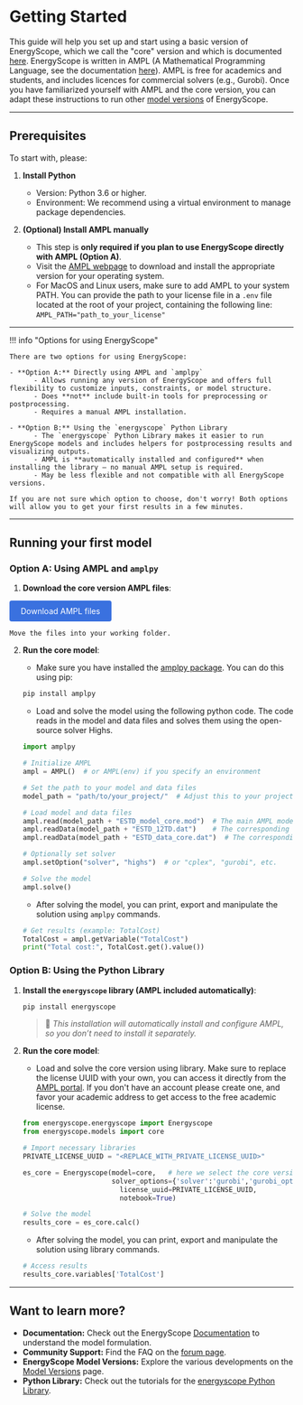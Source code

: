 # Getting Started

This guide will help you set up and start using a basic version of EnergyScope, which we call the "core" version and which is documented [here](../explanation/core_version_documentation.md). EnergyScope is written in AMPL (A Mathematical Programming Language, see the documentation [here](https://dev.ampl.com/ampl/books/index.html#ampl-a-modeling-language-for-mathematical-programming)). AMPL is free for academics and students, and includes licences for commercial solvers (e.g., Gurobi). Once you have familiarized yourself with AMPL and the core version, you can adapt these instructions to run other [model versions](../models/index.md) of EnergyScope.

---

## Prerequisites

To start with, please:

1. **Install Python**

    - Version: Python 3.6 or higher.
    - Environment: We recommend using a virtual environment to manage package dependencies.

2. **(Optional) Install AMPL manually**

    - This step is **only required if you plan to use EnergyScope directly with AMPL (Option A)**.
    - Visit the [AMPL webpage](https://dev.ampl.com/ampl/install.html) to download and install the appropriate version for your operating system. 
    - For MacOS and Linux users, make sure to add AMPL to your system PATH. You can provide the path to your license file in a `.env` file located at the root of your project, containing the following line:  
      `AMPL_PATH="path_to_your_license"`

---

!!! info "Options for using EnergyScope"

	There are two options for using EnergyScope: 

    - **Option A:** Directly using AMPL and `amplpy`
    	  - Allows running any version of EnergyScope and offers full flexibility to customize inputs, constraints, or model structure. 
    	  - Does **not** include built-in tools for preprocessing or postprocessing. 
    	  - Requires a manual AMPL installation.

    - **Option B:** Using the `energyscope` Python Library
    	  - The `energyscope` Python Library makes it easier to run EnergyScope models and includes helpers for postprocessing results and visualizing outputs.  
    	  - AMPL is **automatically installed and configured** when installing the library — no manual AMPL setup is required.  
    	  - May be less flexible and not compatible with all EnergyScope versions.

	If you are not sure which option to choose, don't worry! Both options will allow you to get your first results in a few minutes.

---

## Running your first model

### Option A: Using AMPL and `amplpy`

1. **Download the core version AMPL files**:

    <div style="text-align: center;">
  <a href='https://gitlab.com/energyscope/energyscope/-/raw/main/docs/assets/ES-core.zip?ref_type=heads&inline=false' target="_blank" 
     style="padding: 10px 20px; background-color:rgb(58, 113, 223); color: white; 
            text-decoration: none; border-radius: 4px; display: inline-block;">
    Download AMPL files
  </a>
</div>

	Move the files into your working folder. 

2. **Run the core model**:
    
    - Make sure you have installed the [amplpy package](https://amplpy.ampl.com/en/latest/). You can do this using pip: 

    ```bash
    pip install amplpy
    ```

    - Load and solve the model using the following python code. The code reads in the model and data files and solves them using the open-source solver Highs. 

    ```python
    import amplpy

    # Initialize AMPL
    ampl = AMPL()  # or AMPL(env) if you specify an environment

    # Set the path to your model and data files
    model_path = "path/to/your_project/"  # Adjust this to your project path

    # Load model and data files
    ampl.read(model_path + "ESTD_model_core.mod")  # The main AMPL model
    ampl.readData(model_path + "ESTD_12TD.dat")    # The corresponding timeseries file
    ampl.readData(model_path + "ESTD_data_core.dat")  # The corresponding data file

    # Optionally set solver
    ampl.setOption("solver", "highs")  # or "cplex", "gurobi", etc.

    # Solve the model
    ampl.solve()
    ```
    
    - After solving the model, you can print, export and manipulate the solution using `amplpy` commands. 
    
    ```python
    # Get results (example: TotalCost)
    TotalCost = ampl.getVariable("TotalCost")
    print("Total cost:", TotalCost.get().value())
    ```


### Option B: Using the Python Library

1. **Install the `energyscope` library (AMPL included automatically)**:

    ```bash
    pip install energyscope
    ```

    > 📝 *This installation will automatically install and configure AMPL, so you don’t need to install it separately.*

2. **Run the core model**:

    - Load and solve the core version using library. Make sure to replace the license UUID with your own, you can access it directly from the [AMPL portal](https://portal.ampl.com/user/ampl/license/list). If you don't have an account please create one, and favor your academic address to get access to the free academic license.
    
    ```python
    from energyscope.energyscope import Energyscope
    from energyscope.models import core

    # Import necessary libraries
    PRIVATE_LICENSE_UUID = "<REPLACE_WITH_PRIVATE_LICENSE_UUID>"

    es_core = Energyscope(model=core,   # here we select the core version
                          solver_options={'solver':'gurobi','gurobi_options':'outlev=1'}, modules=['gurobi'],
                            license_uuid=PRIVATE_LICENSE_UUID,
                            notebook=True)

    # Solve the model
    results_core = es_core.calc()
    ```
    
    - After solving the model, you can print, export and manipulate the solution using library commands. 

    ```python
    # Access results
    results_core.variables['TotalCost']
    ```

---

## Want to learn more?

- **Documentation:** Check out the EnergyScope [Documentation](../explanation/index.md) to understand the model formulation.
- **Community Support:** Find the FAQ on the [forum page](https://forum.energyscope.net/).
- **EnergyScope Model Versions:** Explore the various developments on the [Model Versions](../models/index.md) page.
- **Python Library:** Check out the tutorials for the [energyscope Python Library](../library/index.md).
